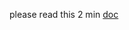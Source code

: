 please read this 2 min [doc](https://doc.rust-lang.org/stable/rust-by-example/cargo/build_scripts.html)